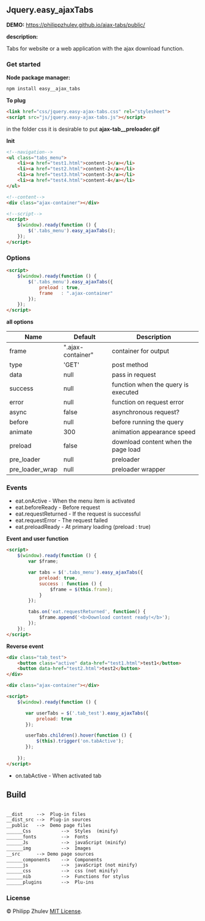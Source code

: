 ## Jquery.easy_ajaxTabs

**DEMO:** https://philippzhulev.github.io/ajax-tabs/public/

**description:**

Tabs for website or a web application with the ajax download function.

### Get started

**Node package manager:**
```html
npm install easy__ajax_tabs
 ```

**To plug**
```html
<link href="css/jquery.easy-ajax-tabs.css" rel="stylesheet">
<script src="js/jquery.easy-ajax-tabs.js"></script>
```

in the folder css it is desirable to put **ajax-tab__preloader.gif**


**Init**
```html
<!--navigation-->
<ul class="tabs_menu">
    <li><a href="test1.html">content-1</a></li>
    <li><a href="test2.html">content-2</a></li>
    <li><a href="test3.html">content-3</a></li>
    <li><a href="test4.html">content-4</a></li>
</ul>

<!--content-->
<div class="ajax-container"></div>

<!--script-->
<script>
    $(window).ready(function () {
        $('.tabs_menu').easy_ajaxTabs();
    });
</script>
```

### Options

```html
<script>
    $(window).ready(function () {
        $('.tabs_menu').easy_ajaxTabs({
            preload : true,
            frame   : ".ajax-container"
        });
    });
</script>
```

**all options**

Name                  | Default                          | Description
----------------------|----------------------------------|----------------------------
frame                 | ".ajax-container"                | container for output
type                  | 'GET'                            | post method
data                  | null                             | pass in request
success               | null                             | function when the query is executed
error                 | null                             | function on request error
async                 | false                            | asynchronous request? 
before                | null                             | before running the query 
animate               | 300                              | animation appearance speed 
preload               | false                            | download content when the page load 
pre_loader            | null                             | preloader 
pre_loader_wrap       | null                             | preloader wrapper 

### Events

+ eat.onActive - When the menu item is activated
+ eat.beforeReady - Before request
+ eat.requestReturned - If the request is successful
+ eat.requestError - The request failed
+ eat.preloadReady - At primary loading (preload : true)

**Event and user function**
```html
<script>
    $(window).ready(function () {
        var $frame;

        var tabs = $('.tabs_menu').easy_ajaxTabs({
            preload: true,
            success : function () {
                $frame = $(this.frame);
            }
        });

        tabs.on('eat.requestReturned', function() {
            $frame.append('<b>Download content ready!</b>');
        });
    });
</script>
```
**Reverse event**
 ```html
 <div class="tab_test">
     <button class="active" data-href="test1.html">test1</button>
     <button data-href="test2.html">test2</button>
 </div>
 
 <div class="ajax-container"></div>
 
 <script>
     $(window).ready(function () {
 
        var userTabs = $('.tab_test').easy_ajaxTabs({
            preload: true
        });

        userTabs.children().hover(function () {
            $(this).trigger('on.tabActive');
        });
        
     });
 </script>
 ```
+ on.tabActive - When activated tab

## Build

```html

__dist     -->  Plug-in files
__dist_src -->  Plug-in sources
__public   -->  Demo page files
______Css           -->  Styles  (minify)
______fonts         -->  Fonts     
______Js            -->  javaScript (minify)
______img           -->  Images
__src      --> Demo page sources
______components    -->  Components
______js            -->  javaScript (not minify)
______css           -->  css (not minify)
______nib           -->  Functions for stylus
______plugins       -->  Plu-ins

```


### License

© Philipp Zhulev [MIT License](LICENSE).